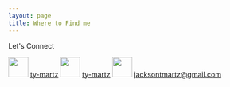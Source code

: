 ```yaml
---
layout: page
title: Where to Find me
---
```


<head>
  <link rel="stylesheet" href="https://cdnjs.cloudflare.com/ajax/libs/font-awesome/5.15.3/css/all.min.css" integrity="sha512-BN+zc5tn5vvBgy5UCB/5r0+5wzUD1n+gKZtX4e4p4H7bq3IIXMTjb7f2aHkFxPe7v2RGWzZ8dlXGMXoVPcwC7g==" crossorigin="anonymous" referrerpolicy="no-referrer" />
</head>

<p class="message">
  Let's Connect
</p>

<div style="display: inline-block; vertical-align: middle;">
<img src="https://raw.githubusercontent.com/FortAwesome/Font-Awesome/6.x/svgs/brands/github.svg" height="40" width="40">
<a href="https://github.com/ty-martz" target="_blank">ty-martz</a>
</div>

<div style="display: inline-block; vertical-align: middle;">
<img src="https://raw.githubusercontent.com/FortAwesome/Font-Awesome/0698449d50f2b95517562295a59d414afc68b369/svgs/brands/linkedin.svg" height="40" width="40">
<a href="https://www.linkedin.com/in/ty-martz/" target="_blank">ty-martz</a>
</div>

<div style="display: inline-block; vertical-align: middle;">
<img src="https://raw.githubusercontent.com/FortAwesome/Font-Awesome/6.x/svgs/regular/envelope.svg" height="40" width="40">
<a href="mailto:jacksontmartz@gmail.com" target="_blank">jacksontmartz@gmail.com</a>
</div>


